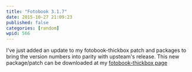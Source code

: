 ```yaml
---
title: "Fotobook 3.1.7"
date: 2015-10-27 21:09:23
published: false
categories: [random]
wpid: 566
---
```


I've just added an update to my fotobook-thickbox patch and packages to bring the version numbers into parity with upsteam's release. This new package/patch can be downloaded at my [fotobook-thickbox page](/fotobook-thickbox/)